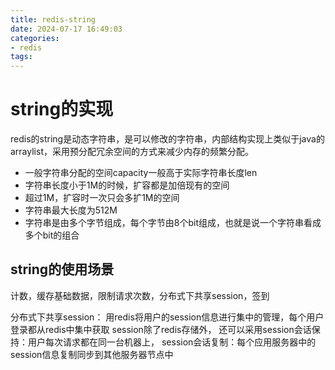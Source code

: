 ```yaml
---
title: redis-string
date: 2024-07-17 16:49:03
categories:
- redis
tags:
---
```


# string的实现
redis的string是动态字符串，是可以修改的字符串，内部结构实现上类似于java的arraylist，采用预分配冗余空间的方式来减少内存的频繁分配。
- 一般字符串分配的空间capacity一般高于实际字符串长度len
- 字符串长度小于1M的时候，扩容都是加倍现有的空间
- 超过1M，扩容时一次只会多扩1M的空间
- 字符串最大长度为512M
- 字符串是由多个字节组成，每个字节由8个bit组成，也就是说一个字符串看成多个bit的组合


## string的使用场景
计数，缓存基础数据，限制请求次数，分布式下共享session，签到

分布式下共享session：
用redis将用户的session信息进行集中的管理，每个用户登录都从redis中集中获取
session除了redis存储外，
还可以采用session会话保持：用户每次请求都在同一台机器上，
session会话复制：每个应用服务器中的session信息复制同步到其他服务器节点中